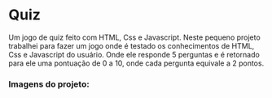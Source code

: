 # Quiz
Um jogo de quiz feito com HTML, Css e Javascript. Neste pequeno projeto trabalhei para fazer um jogo onde é testado os conhecimentos de HTML, Css e Javascript do usuário. Onde
ele responde 5 perguntas e é retornado para ele uma pontuação de 0 a 10, onde cada pergunta equivale a 2 pontos.
<h3>Imagens do projeto:</h3>
<img src="">
